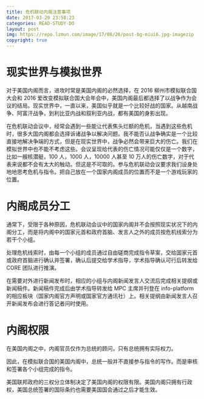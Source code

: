 ```yaml
---
title: 危机联动内阁注意事项
date: 2017-03-20 23:58:23
categories: READ-STUDY-DO
layout: post
img: https://repo.lzmun.com/image/17/08/26/post-bg-miui6.jpg-imagezip
copyright: true
---
```

# 现实世界与模拟世界

对于美国内阁而言，进攻时常是美国内阁的必然选择，在 2016 柳州市模拟联合国大会和 2016 爱改变模拟联合国大会年会中，美国内阁最后都选择了以战争作为会议的结局。现实世界中，一直以来，美国似乎就是一个比较好战的国家。从越南战争、阿富汗战争，到利比亚内战和叙利亚内战，都有美国的身影出现。

在危机联动会议中，经常会遇到一些能让代表焦头烂额的危机，当遇到这些危机时，很多大国内阁都会选择诉诸战争以解决问题。我不能否认战争确实是一个比较直接地解决争端的方式，但是在现实世界中，战争必然会带来巨大的伤亡。我们在模拟世界中也不能不考虑这些。会议呈现给代表的伤亡情况可能仅仅是一个数字，比如一艘核潜艇，100 人，1000 人，10000 人甚至 10 万人的伤亡数字，对于代表来说都不会有太大的触动。但这是不可取的。参与危机联动会议要求我们设身处地地思考危机与指令。把自己放在一个国家内阁成员的位置而不是一个游戏玩家的位置。

# 内阁成员分工

通常下，受限于各种原因，危机联动会议中的国家内阁并不会按照现实状况下的内阁分工，而是将内阁中的国家元首和政府首脑、发言人之外的成员按危机线索分为若干个小组。

处理危机线索时，由每一个小组的成员通过自由磋商完成指令草案，交给国家元首或政府首脑进行确认并签署，确认后提交给学术指导，学术指导确认可行后转发给 CORE 团队进行推演。

在需要对外进行新闻发布时，相应的小组与内阁新闻发言人交流后完成相关提纲或新闻稿件。新闻稿件完成后由学术指导转发给 MPC 主席并刊登在 info-platform 的相应板块（国家内阁官方声明或国家官方通讯社）上。相关提纲由新闻发言人召开新闻发布会进行答记者问时使用。

# 内阁权限

在美国内阁之中，内阁官员仅作为总统的顾问，只有总统拥有实际权力。

因此，在模拟联合国的美国内阁中，总统一般并不直接参与指令的写作。而是审核和签署各个小组完成的指令。

美国联邦政府的三权分立体制决定了美国内阁的权限有限。美国内阁只拥有行政权，美国总统签署的国际条约也需要美国国会通过之后才能生效。